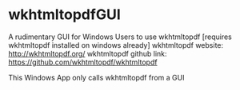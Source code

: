 # wkhtmltopdfGUI
A rudimentary GUI for Windows Users to use wkhtmltopdf [requires wkhtmltopdf installed on windows already]
wkhtmltopdf website: http://wkhtmltopdf.org/
wkhtmltopdf github link: https://github.com/wkhtmltopdf/wkhtmltopdf

This Windows App only calls wkhtmltopdf from a GUI

